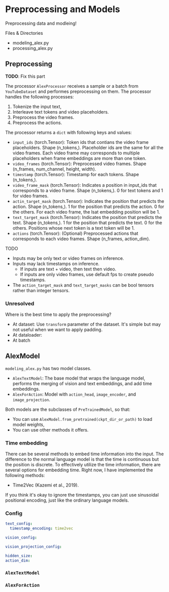 # Preprocessing and Models
Preprocessing data and modleing!

Files & Directories
- modeling_alex.py
- processing_alex.py

## Preprocessing
**TODO**: Fix this part


The processor `AlexProcessor` receives a sample or a batch from `YouTubeDataset` and performes preprocessing on them. The processor handles the following processes:
1. Tokenize the input text,
2. Interleave text tokens and video placeholders.
3. Preprocess the video frames.
4. Preprocess the actions.

The processor returns a `dict` with following keys and values:
- `input_ids` (torch.Tensor): Token ids that contians the video frame placeholders.
    Shape (n_tokens,). Placeholder ids are the same for all the video frames. Each video frame may corresponds to multiple placeholders when frame embeddings are more than one token.
- `video_frames` (torch.Tensor): Preprocessed video frames. Shape (n_frames, num_channel, height, width).
- `timestamp` (torch.Tensor): Timestamp for each tokens. Shape (n_tokens,).
- `video_frame_mask` (torch.Tensor): Indicates a position in input_ids that corresponds to a video frame. Shape (n_tokens,). 0 for text tokens and 1 for video frames.
- `actin_target_mask` (torch.Tensor): Indicates the position that predicts the action. Shape (n_tokens,). 1 for the position that predicts the action. 0 for the others. For each video frame, the lsat embedding position will be 1.
- `text_target_mask` (torch.Tensor): Indicates the position that predicts the text. Shape (n_tokens,). 1 for the position that predicts the text. 0 for the others. Positions whose next token is a text token will be 1.
- `actions` (torch.Tensor): (Optional) Preprocessed actions that corresponds to each video frames. Shape (n_frames, action_dim).

TODO
- Inputs may be only text or video frames on inference.
- Inputs may lack timestamps on inference.
  - If inputs are text + video, then text then video.
  - If inputs are only video frames, use default fps to create pseudo timestamps.
- The `action_target_mask` and `text_target_masks` can be bool tensors rather than integer tensors.


### Unresolved
Where is the best time to apply the preprocessing?
- At dataset: Use `transform` parameter of the dataset. It's simple but may not useful when we want to apply padding.
- At dataloader: 
- At batch




## AlexModel
`modeling_alex.py` has two model classes.
- `AlexTextModel`: The base model that wraps the language model, performs the merging of vision and text embeddings, and add time embeddings.
- `AlexForAction`: Model with `action_head`, `image_encoder`, and `image_projection`.

Both models are the subclasses of `PreTrainedModel`, so that:
- You can use `AlexModel.from_pretrained(ckpt_dir_or_path)` to load model weights,
- You can use other methods it offers.


### Time embedding
There can be several methods to embed time information into the input. The difference to the normal language model is that the time is continuous but the position is discrete. To effectively utilize the time information, there are several options for embedding time. Right now, I have implemented the following methods:
- Time2Vec (Kazemi et al., 2019).

If you think it's okay to ignore the timestamps, you can just use sinusoidal positional encoding, just like the ordinary language models.

### Config
```yaml
text_config:
  timestamp_encoding: time2vec

vision_config:

vision_projection_config:

hidden_size:
action_dim:
```


### `AlexTextModel`


### `AlexForAction`